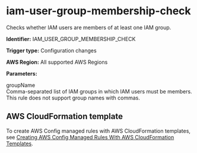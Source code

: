 # iam\-user\-group\-membership\-check<a name="iam-user-group-membership-check"></a>

Checks whether IAM users are members of at least one IAM group\.

**Identifier:** IAM\_USER\_GROUP\_MEMBERSHIP\_CHECK

**Trigger type:** Configuration changes

**AWS Region:** All supported AWS Regions 

**Parameters:**

 groupName   
Comma\-separated list of IAM groups in which IAM users must be members\.  
This rule does not support group names with commas\.

## AWS CloudFormation template<a name="w22aac11c29c17d211c15"></a>

To create AWS Config managed rules with AWS CloudFormation templates, see [Creating AWS Config Managed Rules With AWS CloudFormation Templates](aws-config-managed-rules-cloudformation-templates.md)\. 